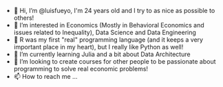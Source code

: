 - 👋 Hi, I’m @luisfueyo, I'm 24 years old and I try to as nice as possible to others!
- 👀 I’m interested in Economics (Mostly in Behavioral Economics and issues related to Inequality), Data Science and Data Engineering
- 🦚 R was my first "real" programming language (and it keeps a very important place in my heart), but I really like Python as well!
- 🌱 I’m currently learning Julia and a bit about Data Architecture
- 💞️ I’m looking to create courses for other people to be passionate about programming to solve real economic problems!
- 📫 How to reach me ...

<!---
luisfueyo/luisfueyo is a ✨ special ✨ repository because its `README.md` (this file) appears on your GitHub profile.
You can click the Preview link to take a look at your changes.
--->
